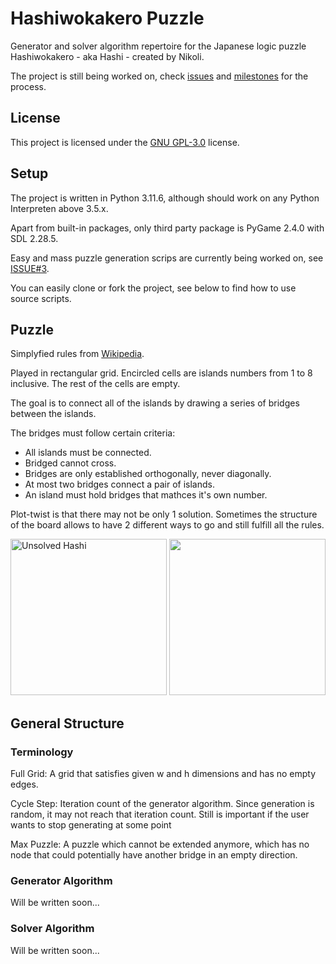 # Hashiwokakero Puzzle

Generator and solver algorithm repertoire for the Japanese logic puzzle Hashiwokakero - aka Hashi - created by Nikoli.

The project is still being worked on, check [issues](https://github.com/ErtyumPX/hashiwokakero/issues) and [milestones](https://github.com/ErtyumPX/hashiwokakero/milestones) for the process.

## License

This project is licensed under the [GNU GPL-3.0](https://github.com/ErtyumPX/hashiwokakero/blob/main/LICENSE) license.

## Setup

The project is written in Python 3.11.6, although should work on any Python Interpreten above 3.5.x.

Apart from built-in packages, only third party package is PyGame 2.4.0 with SDL 2.28.5.

Easy and mass puzzle generation scrips are currently being worked on, see [ISSUE#3](https://github.com/ErtyumPX/hashiwokakero/issues/3).

You can easily clone or fork the project, see below to find how to use source scripts.

## Puzzle

Simplyfied rules from [Wikipedia](https://en.wikipedia.org/wiki/Hashiwokakero).

Played in rectangular grid. Encircled cells are islands numbers from 1 to 8 inclusive. The rest of the cells are empty.

The goal is to connect all of the islands by drawing a series of bridges between the islands. 

The bridges must follow certain criteria:
- All islands must be connected.
- Bridged cannot cross.
- Bridges are only established orthogonally, never diagonally.
- At most two bridges connect a pair of islands.
- An island must hold bridges that mathces it's own number.

Plot-twist is that there may not be only 1 solution. Sometimes the structure of the board allows to have 2 different ways to go and still fulfill all the rules.

<img src="https://github.com/ErtyumPX/hashiwokakero/assets/49292808/d4093342-5ae5-43e2-8fda-da4ad8901cec" width="250" height="250" title="Unsolved Hashi">
<img src="https://github.com/ErtyumPX/hashiwokakero/assets/49292808/3e6096df-abb5-4f02-a41e-70d7056f9337" width="250" height="250 title="Solved Hashi">

## General Structure

### Terminology

Full Grid: A grid that satisfies given w and h dimensions and has no empty edges.

Cycle Step: Iteration count of the generator algorithm. Since generation is random, 
it may not reach that iteration count. Still is important if the user wants to stop 
generating at some point

Max Puzzle: A puzzle which cannot be extended anymore, which has no node that could 
potentially have another bridge in an empty direction.

### Generator Algorithm

Will be written soon...

### Solver Algorithm

Will be written soon...

